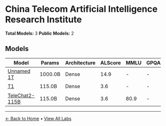 # China Telecom Artificial Intelligence Research Institute

**Total Models:** 3
**Public Models:** 2

## Models

| Model | Params | Architecture | ALScore | MMLU | GPQA | Released | Status |
|-------|--------|--------------|---------|------|------|----------|--------|
| [Unnamed 1T](../models/china-telecom-artificial-intelligence-research-institute/unnamed-1t.md) | 1000.0B | Dense | 14.9 | - | - | Sep/2024 | 🔴 |
| [T1](../models/china-telecom-artificial-intelligence-research-institute/t1.md) | 115.0B | Dense | 3.6 | - | - | Jul/2025 | 🟢 |
| [TeleChat2-115B](../models/china-telecom-artificial-intelligence-research-institute/telechat2-115b.md) | 115.0B | Dense | 3.6 | 80.9 | - | Sep/2024 | 🟢 |

---

[← Back to Home](../README.md) • [View All Labs](../labs/)
